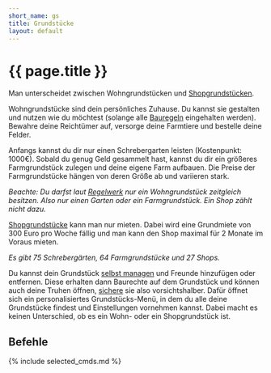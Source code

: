 ```yaml
---
short_name: gs
title: Grundstücke
layout: default
---
```

# {{ page.title }}

Man unterscheidet zwischen Wohngrundstücken und
[Shopgrundstücken](/systems/playershops).

Wohngrundstücke sind dein persönliches Zuhause. Du kannst sie gestalten und
nutzen wie du möchtest (solange alle
[Bauregeln](https://www.badoras.life/regelwerk) eingehalten werden). Bewahre
deine Reichtümer auf, versorge deine Farmtiere und bestelle deine Felder.

Anfangs kannst du dir nur einen Schrebergarten leisten (Kostenpunkt: 1000€).
Sobald du genug Geld gesammelt hast, kannst du dir ein größeres Farmgrundstück
zulegen und deine eigene Farm aufbauen. Die Preise der Farmgrundstücke
hängen von deren Größe ab und variieren stark.

_Beachte: Du darfst laut [Regelwerk](https://www.badoras.life/regelwerk) nur ein
Wohngrundstück zeitgleich_
_besitzen. Also nur einen Garten oder ein Farmgrundstück. Ein Shop zählt nicht
dazu._

[Shopgrundstücke](/systems/playershops) kann man nur mieten. Dabei wird eine
Grundmiete von 300 Euro pro
Woche fällig und man kann den Shop maximal für 2 Monate im Voraus mieten.

_Es gibt 75 Schrebergärten, 64 Farmgrundstücke und 27 Shops._

Du kannst dein Grundstück [selbst managen](/commands/gs_info) und Freunde
hinzufügen oder entfernen.
Diese erhalten dann Baurechte auf dem Grundstück und können auch deine Truhen
öffnen, [sichere](/systems/securing) sie also vorsichtshalber. Dafür öffnet sich
ein
personalisiertes Grundstücks-Menü, in dem du alle deine Grundstücke findest
und Einstellungen vornehmen kannst. Dabei macht es keinen Unterschied, ob es ein
Wohn- oder ein Shopgrundstück ist.

## Befehle

{% include selected_cmds.md %}
